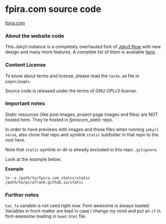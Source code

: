 # fpira.com source code

[fpira.com](http://fpira.com)

### About the website code

This Jekyll instance is a completely overhauled fork of [Jekyll Now](https://github.com/barryclark/jekyll-now) with new design and many more features. A complete list of them is available [here]().

### Content License

To know about terms and license, please read the `terms.md` file in `pages/pages`.

Source code is released under the terms of GNU GPLv3 license.

### Important notes

Static resources (like post images, project page images and files) are NOT hosted here. They're hosted in *fpiracom_static* repo.

In order to have previews with images and those files when running `jekyll serve`, also clone that repo and symlink `static` subfolder in that repo to the root here.

Note that `static` symlink or dir is already excluded in this repo `.gitignore`.

Look at the example below.

**Example**

```
ln -s /path/to/fpira.com_static/static /path/to/pirafrank.github.io/static
```
### Further notes

`has_fa` variable is not used right now. Font-awesome is always loaded. Variables in front-matter are kept in case I change my mind and put an `if` in font-awesome loading in `head.html` file.
